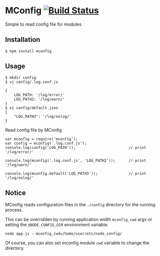 MConfig  [![Build Status](https://travis-ci.org/Bacra/node-mconfig.svg?branch=master)](https://travis-ci.org/Bacra/node-mconfig)
==================

Simple to read config file for modules


## Installation

	$ npm install mconfig


## Usage

	$ mkdir config
	$ vi config/.log.conf.js

	{
		LOG_PATH: '/log/error/'
		LOG_PATH2: '/log/warn/'
	}
	$ vi config/default.json
	{
		"LOG_PATH3": '/log/nolog/'
	}

Read config file by MConfig

	var mconfig = require('mconfig');
	var config = mconfig('.log.conf.js');
	console.log(config('LOG_PATH'));						// print '/log/error/'

	console.log(mconfig('.log.conf.js', 'LOG_PATH2'));		// print '/log/warn/'

	console.log(mconfig.default('LOG_PATH3'));				// print '/log/nolog/'

## Notice

MConfig reads configuration files in the `./config` directory for the running process.

This can be overridden by running application width `mconfig_cwd` argv or setting the `$NODE_CONFIG_DIR` environment variable.

	node app.js --mconfig_cwd=/home/user/etc/node_config/

Of course, you can also set mconfig module `cwd` variable to change the directory.
